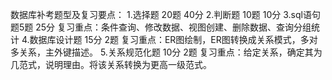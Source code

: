 数据库补考题型及复习要点：
1.选择题 20题  40分
2.判断题 10题  10分
3.sql语句题5题  25分
复习重点：条件查询、修改数据、视图创建、删除数据、查询分组统计
4.数据库设计题  15分  2题
复习重点：ER图绘制，ER图转换成关系模式，多对多关系，主外键描述。
5.关系规范化题 10分   2题
复习重点：给定关系，确定其为几范式，说明理由。将该关系转换为更高一级范式。